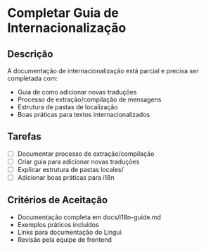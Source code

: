 # Completar Guia de Internacionalização

## Descrição

A documentação de internacionalização está parcial e precisa ser completada com:

- Guia de como adicionar novas traduções
- Processo de extração/compilação de mensagens
- Estrutura de pastas de localização
- Boas práticas para textos internacionalizados

## Tarefas

- [ ] Documentar processo de extração/compilação
- [ ] Criar guia para adicionar novas traduções
- [ ] Explicar estrutura de pastas locales/
- [ ] Adicionar boas práticas para i18n

## Critérios de Aceitação

- Documentação completa em docs/i18n-guide.md
- Exemplos práticos incluídos
- Links para documentação do Lingui
- Revisão pela equipe de frontend
